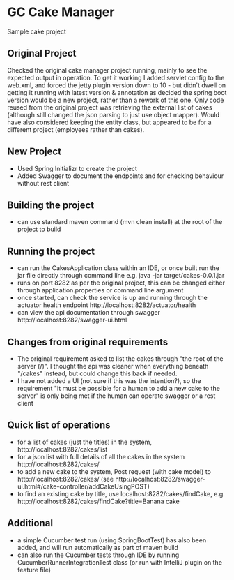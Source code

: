 # GC Cake Manager
Sample cake project

## Original Project
Checked the original cake manager project running, mainly to see the expected output in operation.
To get it working I added servlet config to the web.xml, and forced the jetty plugin version down to 10 - but didn't dwell on getting it running with latest version & annotation as decided the spring boot version would be a new project, rather than a rework of this one.
Only code reused from the original project was retrieving the external list of cakes (although still changed the json parsing to just use object mapper).
Would have also considered keeping the entity class, but appeared to be for a different project (employees rather than cakes).

## New Project
- Used Spring Initializr to create the project
- Added Swagger to document the endpoints and for checking behaviour without rest client

## Building the project
- can use standard maven command (mvn clean install) at the root of the project to build

## Running the project
- can run the CakesApplication class within an IDE, or once built run the jar file directly through command line e.g. java -jar target/cakes-0.0.1.jar
- runs on port 8282 as per the original project, this can be changed either through application.properties or command line argument
- once started, can check the service is up and running through the actuator health endpoint http://localhost:8282/actuator/health
- can view the api documentation through swagger http://localhost:8282/swagger-ui.html

## Changes from original requirements
- The original requirement asked to list the cakes through "the root of the server (/)". I thought the api was cleaner when everything beneath "/cakes" instead, but could change this back if needed.
- I have not added a UI (not sure if this was the intention?), so the requirement "It must be possible for a human to add a new cake to the server" is only being met if the human can operate swagger or a rest client

## Quick list of operations
- for a list of cakes (just the titles) in the system, http://localhost:8282/cakes/list
- for a json list with full details of all the cakes in the system http://localhost:8282/cakes/
- to add a new cake to the system, Post request (with cake model) to http://localhost:8282/cakes/ (see http://localhost:8282/swagger-ui.html#/cake-controller/addCakeUsingPOST)
- to find an existing cake by title, use localhost:8282/cakes/findCake, e.g. http://localhost:8282/cakes/findCake?title=Banana cake

## Additional
- a simple Cucumber test run (using SpringBootTest) has also been added, and will run automatically as part of maven build
- can also run the Cucumber tests through IDE by running CucumberRunnerIntegrationTest class (or run with IntelliJ plugin on the feature file)
